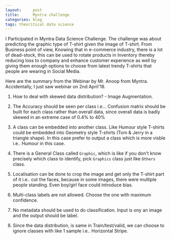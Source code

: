 ```yaml
---
layout:     post
title:      Myntra challenge
categories: blog  
tags: theoritical data science
---
```


I Participated in Myntra Data Science Challenge. The challenge was about predicting the graphic type of T-shirt given the image of T-shirt. From Business point of view, Knowing that in e-commerce industry, there is a lot of dead-stock, this can be used to rotate products in Inventory thereby reducing loss to company and enhance customer experience as well by giving them enough options to choose from latest trendy T-shirts that people are wearing in Social Media.

<!--break-->

Here are the summary from the Webinar by Mr. Anoop from Myntra. Accidentally, I just saw webinar on 2nd April'18.


1. How to deal with skewed data distribution? - Image Augmentation.

2. The Accuracy should be seen per class i.e... Confusion matrix should be built for each class rather than overall data, since overall data is badly skewed in an extreme case of 0.4% to 40%

3. A class can be embedded into another class. Like Humour style T-shirts could be embedded into Geometry style T-shirts (Tom & Jerry in a triangle shape). In this case prefer to output a class which is more visble i.e.. Humour in this case.

4. There is a General Class called `Graphic`, which is like if you don't know precisely which class to identify, pick `Graphics` class just like `Others` class.

5. Localisation can be done to crop the image and get only the T-shirt part of it i.e.. cut the faces, because in some images, there were multiple people standing. Even boy/girl face could introduce bias.

6. Multi-class labels are not allowed. Choose the one with maximum confidence.

7. No metadata should be used to do classification. Input is ony an image and the output should be label.

8. Since the data distribution, is same in Train/test/valid, we can choose to ignore classes with like 1 sample i.e.. Horizontal Stripe.








